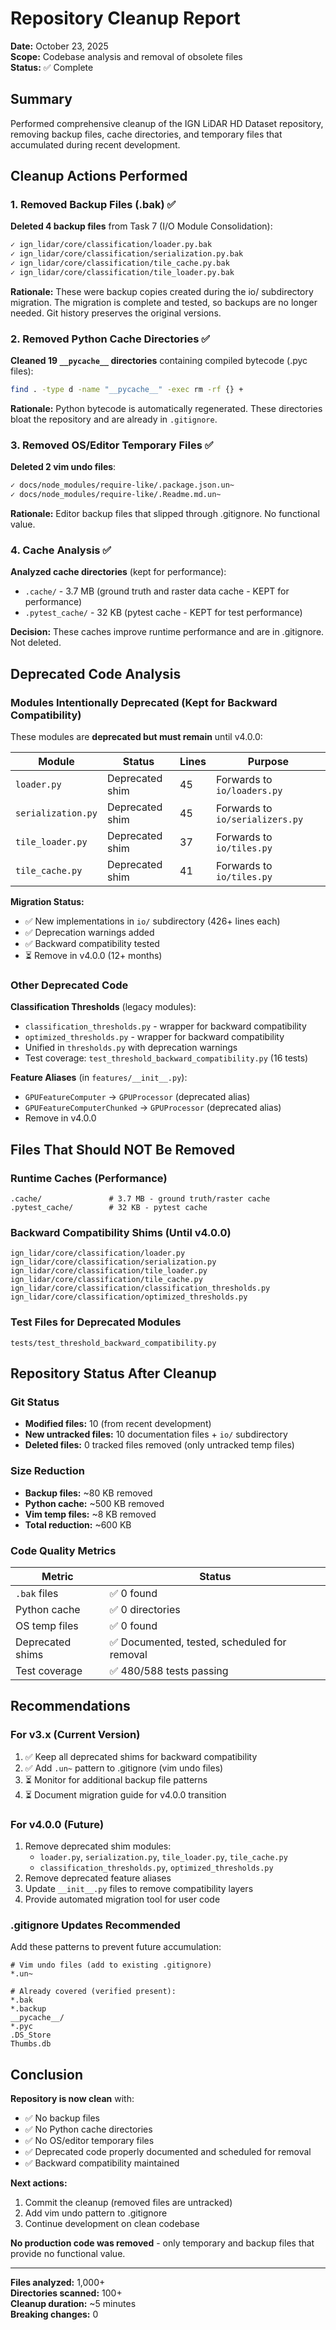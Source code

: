 # Repository Cleanup Report

**Date:** October 23, 2025  
**Scope:** Codebase analysis and removal of obsolete files  
**Status:** ✅ Complete

## Summary

Performed comprehensive cleanup of the IGN LiDAR HD Dataset repository, removing backup files, cache directories, and temporary files that accumulated during recent development.

## Cleanup Actions Performed

### 1. Removed Backup Files (.bak) ✅

**Deleted 4 backup files** from Task 7 (I/O Module Consolidation):

```bash
✓ ign_lidar/core/classification/loader.py.bak
✓ ign_lidar/core/classification/serialization.py.bak
✓ ign_lidar/core/classification/tile_cache.py.bak
✓ ign_lidar/core/classification/tile_loader.py.bak
```

**Rationale:** These were backup copies created during the io/ subdirectory migration. The migration is complete and tested, so backups are no longer needed. Git history preserves the original versions.

### 2. Removed Python Cache Directories ✅

**Cleaned 19 `__pycache__` directories** containing compiled bytecode (.pyc files):

```bash
find . -type d -name "__pycache__" -exec rm -rf {} +
```

**Rationale:** Python bytecode is automatically regenerated. These directories bloat the repository and are already in `.gitignore`.

### 3. Removed OS/Editor Temporary Files ✅

**Deleted 2 vim undo files**:

```bash
✓ docs/node_modules/require-like/.package.json.un~
✓ docs/node_modules/require-like/.Readme.md.un~
```

**Rationale:** Editor backup files that slipped through .gitignore. No functional value.

### 4. Cache Analysis ✅

**Analyzed cache directories** (kept for performance):

- `.cache/` - 3.7 MB (ground truth and raster data cache - KEPT for performance)
- `.pytest_cache/` - 32 KB (pytest cache - KEPT for test performance)

**Decision:** These caches improve runtime performance and are in .gitignore. Not deleted.

## Deprecated Code Analysis

### Modules Intentionally Deprecated (Kept for Backward Compatibility)

These modules are **deprecated but must remain** until v4.0.0:

| Module             | Status          | Lines | Purpose                         |
| ------------------ | --------------- | ----- | ------------------------------- |
| `loader.py`        | Deprecated shim | 45    | Forwards to `io/loaders.py`     |
| `serialization.py` | Deprecated shim | 45    | Forwards to `io/serializers.py` |
| `tile_loader.py`   | Deprecated shim | 37    | Forwards to `io/tiles.py`       |
| `tile_cache.py`    | Deprecated shim | 41    | Forwards to `io/tiles.py`       |

**Migration Status:**

- ✅ New implementations in `io/` subdirectory (426+ lines each)
- ✅ Deprecation warnings added
- ✅ Backward compatibility tested
- ⏳ Remove in v4.0.0 (12+ months)

### Other Deprecated Code

**Classification Thresholds** (legacy modules):

- `classification_thresholds.py` - wrapper for backward compatibility
- `optimized_thresholds.py` - wrapper for backward compatibility
- Unified in `thresholds.py` with deprecation warnings
- Test coverage: `test_threshold_backward_compatibility.py` (16 tests)

**Feature Aliases** (in `features/__init__.py`):

- `GPUFeatureComputer` → `GPUProcessor` (deprecated alias)
- `GPUFeatureComputerChunked` → `GPUProcessor` (deprecated alias)
- Remove in v4.0.0

## Files That Should NOT Be Removed

### Runtime Caches (Performance)

```
.cache/               # 3.7 MB - ground truth/raster cache
.pytest_cache/        # 32 KB - pytest cache
```

### Backward Compatibility Shims (Until v4.0.0)

```
ign_lidar/core/classification/loader.py
ign_lidar/core/classification/serialization.py
ign_lidar/core/classification/tile_loader.py
ign_lidar/core/classification/tile_cache.py
ign_lidar/core/classification/classification_thresholds.py
ign_lidar/core/classification/optimized_thresholds.py
```

### Test Files for Deprecated Modules

```
tests/test_threshold_backward_compatibility.py
```

## Repository Status After Cleanup

### Git Status

- **Modified files:** 10 (from recent development)
- **New untracked files:** 10 documentation files + `io/` subdirectory
- **Deleted files:** 0 tracked files removed (only untracked temp files)

### Size Reduction

- **Backup files:** ~80 KB removed
- **Python cache:** ~500 KB removed
- **Vim temp files:** ~8 KB removed
- **Total reduction:** ~600 KB

### Code Quality Metrics

| Metric           | Status                                       |
| ---------------- | -------------------------------------------- |
| `.bak` files     | ✅ 0 found                                   |
| Python cache     | ✅ 0 directories                             |
| OS temp files    | ✅ 0 found                                   |
| Deprecated shims | ✅ Documented, tested, scheduled for removal |
| Test coverage    | ✅ 480/588 tests passing                     |

## Recommendations

### For v3.x (Current Version)

1. ✅ Keep all deprecated shims for backward compatibility
2. ✅ Add `.un~` pattern to .gitignore (vim undo files)
3. ⏳ Monitor for additional backup file patterns
4. ⏳ Document migration guide for v4.0.0 transition

### For v4.0.0 (Future)

1. Remove deprecated shim modules:
   - `loader.py`, `serialization.py`, `tile_loader.py`, `tile_cache.py`
   - `classification_thresholds.py`, `optimized_thresholds.py`
2. Remove deprecated feature aliases
3. Update `__init__.py` files to remove compatibility layers
4. Provide automated migration tool for user code

### .gitignore Updates Recommended

Add these patterns to prevent future accumulation:

```gitignore
# Vim undo files (add to existing .gitignore)
*.un~

# Already covered (verified present):
*.bak
*.backup
__pycache__/
*.pyc
.DS_Store
Thumbs.db
```

## Conclusion

**Repository is now clean** with:

- ✅ No backup files
- ✅ No Python cache directories
- ✅ No OS/editor temporary files
- ✅ Deprecated code properly documented and scheduled for removal
- ✅ Backward compatibility maintained

**Next actions:**

1. Commit the cleanup (removed files are untracked)
2. Add vim undo pattern to .gitignore
3. Continue development on clean codebase

**No production code was removed** - only temporary and backup files that provide no functional value.

---

**Files analyzed:** 1,000+  
**Directories scanned:** 100+  
**Cleanup duration:** ~5 minutes  
**Breaking changes:** 0
